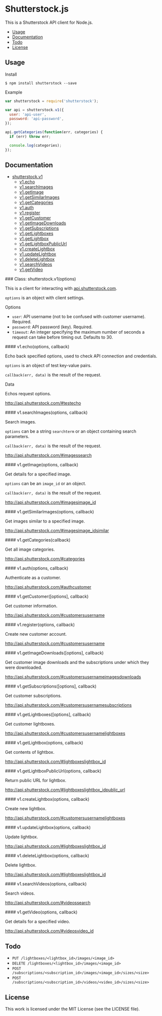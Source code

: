 # Shutterstock.js

This is a Shutterstock API client for Node.js.

 * [Usage](#usage)
 * [Documentation](#documentation)
 * [Todo](#todo)
 * [License](#license)

## Usage

Install

``` console
$ npm install shutterstock --save
```

Example

``` javascript
var shutterstock = require('shutterstock');

var api = shutterstock.v1({
  user: 'api-user',
  password: 'api-password',
});

api.getCategories(function(err, categories) {
  if (err) throw err;

  console.log(categories);
});
```

## Documentation

 * [shutterstock.v1](#v1)
   * [v1.echo](#v1.echo)
   * [v1.searchImages](#v1.searchImages)
   * [v1.getImage](#v1.getImage)
   * [v1.getSimilarImages](#v1.getSimilarImages)
   * [v1.getCategories](#v1.getCategories)
   * [v1.auth](#v1.auth)
   * [v1.register](#v1.register)
   * [v1.getCustomer](#v1.getCustomer)
   * [v1.getImageDownloads](#v1.getImageDownloads)
   * [v1.getSubscriptions](#v1.getSubscriptions)
   * [v1.getLightboxes](#v1.getLightboxes)
   * [v1.getLightbox](#v1.getLightbox)
   * [v1.getLightboxPublicUrl](#v1.getLightboxPublicUrl)
   * [v1.createLightbox](#v1.createLightbox)
   * [v1.updateLightbox](#v1.updateLightbox)
   * [v1.deleteLightbox](#v1.deleteLightbox)
   * [v1.searchVideos](#v1.searchVideos)
   * [v1.getVideo](#v1.getVideo)

<a name="v1"/>
### Class: shutterstock.v1(options)

This is a client for interacting with [api.shutterstock.com](http://api.shutterstock.com).

`options` is an object with client settings.

Options

 * `user`: API username (not to be confused with customer username). Required.
 * `password`: API password (key). Required.
 * `timeout`: An integer specifying the maximum number of seconds a request can take before timing out. Defaults to 30.

<a name="v1.echo"/>
#### v1.echo(options, callback)

Echo back specified options, used to check API connection and credentials.

`options` is an object of test key-value pairs.

`callback(err, data)` is the result of the request.

Data

Echos request options.

http://api.shutterstock.com/#testecho

<a name="v1.searchImages"/>
#### v1.searchImages(options, callback)

Search images.

`options` can be a string `searchterm` or an object containing search parameters.

`callback(err, data)` is the result of the request.

http://api.shutterstock.com/#imagessearch

<a name="v1.getImage"/>
#### v1.getImage(options, callback)

Get details for a specified image.

`options` can be an `image_id` or an object.

`callback(err, data)` is the result of the request.

http://api.shutterstock.com/#imagesimage_id

<a name="v1.getSimilarImages"/>
#### v1.getSimilarImages(options, callback)

Get images similar to a specified image.

http://api.shutterstock.com/#imagesimage_idsimilar

<a name="v1.getCategories"/>
#### v1.getCategories(callback)

Get all image categories.

http://api.shutterstock.com/#categories

<a name="v1.auth"/>
#### v1.auth(options, callback)

Authenticate as a customer.

http://api.shutterstock.com/#authcustomer

<a name="v1.getCustomer"/>
#### v1.getCustomer([options], callback)

Get customer information.

http://api.shutterstock.com/#customersusername

<a name="v1.register"/>
#### v1.register(options, callback)

Create new customer account.

http://api.shutterstock.com/#customersusername

<a name="v1.getImageDownloads"/>
#### v1.getImageDownloads([options], callback)

Get customer image downloads and the subscriptions under which they
were downloaded.

http://api.shutterstock.com/#customersusernameimagesdownloads

<a name="v1.getSubscriptions"/>
#### v1.getSubscriptions([options], callback)

Get customer subscriptions.

http://api.shutterstock.com/#customersusernamesubscriptions

<a name="v1.getLightboxes"/>
#### v1.getLightboxes([options], callback)

Get customer lightboxes.

http://api.shutterstock.com/#customersusernamelightboxes

<a name="v1.getLightbox"/>
#### v1.getLightbox(options, callback)

Get contents of lightbox.

http://api.shutterstock.com/#lightboxeslightbox_id

<a name="v1.getLightboxPublicUrl"/>
#### v1.getLightboxPublicUrl(options, callback)

Return public URL for lightbox.

http://api.shutterstock.com/#lightboxeslightbox_idpublic_url

<a name="v1.createLightbox"/>
#### v1.createLightbox(options, callback)

Create new lightbox.

http://api.shutterstock.com/#customersusernamelightboxes

<a name="v1.updateLightbox"/>
#### v1.updateLightbox(options, callback)

Update lightbox.

http://api.shutterstock.com/#lightboxeslightbox_id

<a name="v1.deleteLightbox"/>
#### v1.deleteLightbox(options, callback)

Delete lightbox.

http://api.shutterstock.com/#lightboxeslightbox_id

<a name="v1.searchVideos"/>
#### v1.searchVideos(options, callback)

Search videos.

http://api.shutterstock.com/#videossearch

<a name="v1.getVideo"/>
#### v1.getVideo(options, callback)

Get details for a specified video.

http://api.shutterstock.com/#videosvideo_id

## Todo

 * `PUT /lightboxes/<lightbox_id>/images/<image_id>`
 * `DELETE /lightboxes/<lightbox_id>/images/<image_id>`
 * `POST /subscriptions/<subscription_id>/images/<image_id>/sizes/<size>`
 * `POST /subscriptions/<subscription_id>/videos/<video_id>/sizes/<size>`

## License

This work is licensed under the MIT License (see the LICENSE file).
